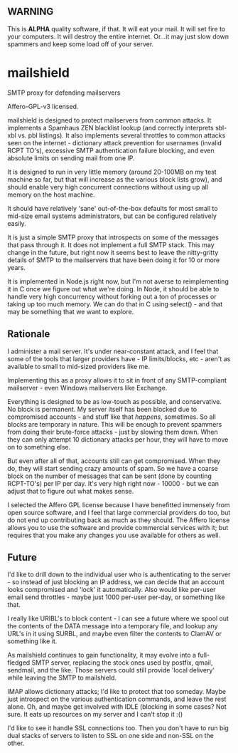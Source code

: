 WARNING
-------

This is **ALPHA** quality software, if that. It will eat your mail. It will set fire to your computers. It will 
destroy the entire internet. Or...it may just slow down spammers and keep some load off of your server.

mailshield
==========

SMTP proxy for defending mailservers

Affero-GPL-v3 licensed.

mailshield is designed to protect mailservers from common attacks. It implements a Spamhaus ZEN blacklist lookup
(and correctly interprets sbl-xbl vs. pbl listings). It also implements several throttles to common attacks seen
on the internet - dictionary attack prevention for usernames (invalid RCPT TO's), excessive SMTP authentication failure
blocking, and even absolute limits on sending mail from one IP.

It is designed to run in very little memory (around 20-100MB on my test machine so far, but that will increase as the
various block lists grow), and should enable very high concurrent connections without using up all memory on the host 
machine.

It should have relatively 'sane' out-of-the-box defaults for most small to mid-size email systems administrators, but
can be configured relatively easily.

It is just a simple SMTP proxy that introspects on some of the messages that pass through it. It does not implement a
full SMTP stack. This may change in the future, but right now it seems best to leave the nitty-gritty details of SMTP
to the mailservers that have been doing it for 10 or more years.

It is implemented in Node.js right now, but I'm not averse to reimplementing it in C once we figure out what we're 
doing. In Node, it should be able to handle very high concurrency without forking out a ton of processes or taking up
too much memory. We can do that in C using select() - and that may be something that we want to explore.

Rationale
---------

I administer a mail server. It's under near-constant attack, and I feel that some of the tools that larger providers
have - IP limits/blocks, etc - aren't as available to small to mid-sized providers like me.

Implementing this as a proxy allows it to sit in front of any SMTP-compliant mailserver - even Windows mailservers
like Exchange.

Everything is designed to be as low-touch as possible, and conservative. No block is permanent. My server itself has
been blocked due to compromised accounts - and stuff like that _happens_, sometimes. So all blocks are temporary in 
nature. This will be enough to prevent spammers from doing their brute-force attacks - just by slowing them down. 
When they can only attempt 10 dictionary attacks per hour, they will have to move on to something else.

But even after all of that, accounts still can get compromised. When they do, they will start sending crazy amounts
of spam. So we have a coarse block on the number of messages that can be sent (done by counting RCPT-TO's) per IP 
per day. It's very high right now - 10000 - but we can adjust that to figure out what makes sense.

I selected the Affero GPL license because I have benefitted immensely from open source software, and I feel that
large commercial providers do too, but do not end up contributing back as much as they should. The Affero license
allows you to use the software and provide commercial services with it; but requires that you make any changes you
use available for others as well.

Future
------

I'd like to drill down to the individual user who is authenticating to the server - so instead of just blocking an IP
address, we can decide that an account looks compromised and 'lock' it automatically. Also would like per-user 
email send throttles - maybe just 1000 per-user per-day, or something like that.

I really like URIBL's to block content - I can see a future where we spool out the contents of the DATA message into a
temporary file, and lookup any URL's in it using SURBL, and maybe even filter the contents to ClamAV or something like
it.

As mailshield continues to gain functionality, it may evolve into a full-fledged SMTP server, replacing the stock
ones used by postfix, qmail, sendmail, and the like. Those servers could still provide 'local delivery' while leaving
the SMTP to mailshield.

IMAP allows dictionary attacks; I'd like to protect that too someday. Maybe just introspect on the various authentication commands, and leave the rest alone. Oh, and maybe get involved with IDLE (blocking in some cases? Not sure. It eats up resources on my server and I can't stop it :()

I'd like to see it handle SSL connections too. Then you don't have to run big dual stacks of servers to listen to SSL on one side and non-SSL on the other.
